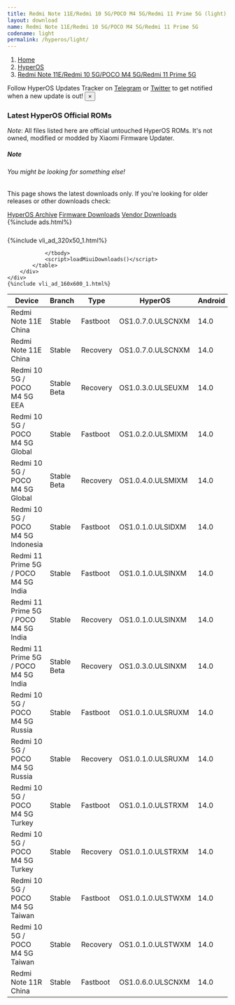 ```yaml
---
title: Redmi Note 11E/Redmi 10 5G/POCO M4 5G/Redmi 11 Prime 5G (light) HyperOS Downloads
layout: download
name: Redmi Note 11E/Redmi 10 5G/POCO M4 5G/Redmi 11 Prime 5G
codename: light
permalink: /hyperos/light/
---
```

<nav aria-label="breadcrumb">
    <ol class="breadcrumb">
        <li class="breadcrumb-item"><a href="/">Home</a></li>
        <li class="breadcrumb-item"><a href="/hyperos/">HyperOS</a></li>
        <li class="breadcrumb-item active" aria-current="page"><a href="/hyperos/light/">Redmi Note 11E/Redmi 10 5G/POCO M4 5G/Redmi 11 Prime 5G</a></li>
    </ol>
</nav>
<div class="alert alert-primary alert-dismissible fade show" role="alert">
    Follow HyperOS Updates Tracker on <a href="https://t.me/MIUIUpdatesTracker" class="alert-link">Telegram</a>
     or <a href="https://twitter.com/MiFwUpdater" class="alert-link">Twitter</a> to get notified when a new update is out!
    <button type="button" class="close" data-dismiss="alert" aria-label="Close">
        <span aria-hidden="true">&times;</span>
    </button>
</div>

### Latest HyperOS Official ROMs
*Note*: All files listed here are official untouched HyperOS ROMs. It's not owned, modified or modded by Xiaomi Firmware Updater.
<div class="card">
  <div class="card-body">
    <h5 class="card-title">Note</h5>
    <h6 class="card-subtitle mb-2 text-muted">You might be looking for something else!</h6>
    <p class="card-text">This page shows the latest downloads only.
     If you're looking for older releases or other downloads check:</p>
    <a href="/archive/hyperos/light/" class="card-link">HyperOS Archive</a>
    <a href="/firmware/light/" class="card-link">Firmware Downloads</a>
    <a href="/vendor/light/" class="card-link">Vendor Downloads</a>
  </div>
</div>
{%include ads.html%}
<div class="row justify-content-center">
    <div class="col-10">
        <div class="table-responsive-md" style="margin-top: 25px;">
            {%include vli_ad_320x50_1.html%}
            <table id="miui" class="display dt-responsive nowrap compact table table-striped table-hover table-sm">
                <thead class="thead-dark">
                    <tr>
                        <th data-ref="device">Device</th>
                        <th data-ref="branch">Branch</th>
                        <th data-ref="type">Type</th>
                        <th data-ref="miui">HyperOS</th>
                        <th data-ref="android">Android</th>
                        <th data-ref="size">Size</th>
                        <th data-ref="size">Date</th>
                        <th data-ref="link">Link</th>
                    </tr>
                </thead>
                <tbody>
                <tr><td>Redmi Note 11E China</td><td>Stable</td><td>Fastboot</td><td>OS1.0.7.0.ULSCNXM</td><td>14.0</td><td>5.7 GB</td><td>2024-03-04</td><td><a href="/hyperos/light/stable/OS1.0.7.0.ULSCNXM/">Download</a></td></tr>
<tr><td>Redmi Note 11E China</td><td>Stable</td><td>Recovery</td><td>OS1.0.7.0.ULSCNXM</td><td>14.0</td><td>4.4 GB</td><td>2024-03-21</td><td><a href="/hyperos/light/stable/OS1.0.7.0.ULSCNXM/">Download</a></td></tr>
<tr><td>Redmi 10 5G / POCO M4 5G EEA</td><td>Stable Beta</td><td>Recovery</td><td>OS1.0.3.0.ULSEUXM</td><td>14.0</td><td>3.9 GB</td><td>2024-04-15</td><td><a href="/hyperos/light/stable beta/OS1.0.3.0.ULSEUXM/">Download</a></td></tr>
<tr><td>Redmi 10 5G / POCO M4 5G Global</td><td>Stable</td><td>Fastboot</td><td>OS1.0.2.0.ULSMIXM</td><td>14.0</td><td>6.3 GB</td><td>2024-02-21</td><td><a href="/hyperos/light/stable/OS1.0.2.0.ULSMIXM/">Download</a></td></tr>
<tr><td>Redmi 10 5G / POCO M4 5G Global</td><td>Stable Beta</td><td>Recovery</td><td>OS1.0.4.0.ULSMIXM</td><td>14.0</td><td>3.9 GB</td><td>2024-04-15</td><td><a href="/hyperos/light/stable beta/OS1.0.4.0.ULSMIXM/">Download</a></td></tr>
<tr><td>Redmi 10 5G / POCO M4 5G Indonesia</td><td>Stable</td><td>Fastboot</td><td>OS1.0.1.0.ULSIDXM</td><td>14.0</td><td>5.7 GB</td><td>2024-02-20</td><td><a href="/hyperos/light/stable/OS1.0.1.0.ULSIDXM/">Download</a></td></tr>
<tr><td>Redmi 11 Prime 5G / POCO M4 5G India</td><td>Stable</td><td>Fastboot</td><td>OS1.0.1.0.ULSINXM</td><td>14.0</td><td>5.1 GB</td><td>2024-01-31</td><td><a href="/hyperos/light/stable/OS1.0.1.0.ULSINXM/">Download</a></td></tr>
<tr><td>Redmi 11 Prime 5G / POCO M4 5G India</td><td>Stable</td><td>Recovery</td><td>OS1.0.1.0.ULSINXM</td><td>14.0</td><td>3.8 GB</td><td>2024-02-22</td><td><a href="/hyperos/light/stable/OS1.0.1.0.ULSINXM/">Download</a></td></tr>
<tr><td>Redmi 11 Prime 5G / POCO M4 5G India</td><td>Stable Beta</td><td>Recovery</td><td>OS1.0.3.0.ULSINXM</td><td>14.0</td><td>3.8 GB</td><td>2024-04-21</td><td><a href="/hyperos/light/stable beta/OS1.0.3.0.ULSINXM/">Download</a></td></tr>
<tr><td>Redmi 10 5G / POCO M4 5G Russia</td><td>Stable</td><td>Fastboot</td><td>OS1.0.1.0.ULSRUXM</td><td>14.0</td><td>5.8 GB</td><td>2024-02-29</td><td><a href="/hyperos/light/stable/OS1.0.1.0.ULSRUXM/">Download</a></td></tr>
<tr><td>Redmi 10 5G / POCO M4 5G Russia</td><td>Stable</td><td>Recovery</td><td>OS1.0.1.0.ULSRUXM</td><td>14.0</td><td>3.8 GB</td><td>2024-03-25</td><td><a href="/hyperos/light/stable/OS1.0.1.0.ULSRUXM/">Download</a></td></tr>
<tr><td>Redmi 10 5G / POCO M4 5G Turkey</td><td>Stable</td><td>Fastboot</td><td>OS1.0.1.0.ULSTRXM</td><td>14.0</td><td>5.7 GB</td><td>2024-02-29</td><td><a href="/hyperos/light/stable/OS1.0.1.0.ULSTRXM/">Download</a></td></tr>
<tr><td>Redmi 10 5G / POCO M4 5G Turkey</td><td>Stable</td><td>Recovery</td><td>OS1.0.1.0.ULSTRXM</td><td>14.0</td><td>3.9 GB</td><td>2024-03-25</td><td><a href="/hyperos/light/stable/OS1.0.1.0.ULSTRXM/">Download</a></td></tr>
<tr><td>Redmi 10 5G / POCO M4 5G Taiwan</td><td>Stable</td><td>Fastboot</td><td>OS1.0.1.0.ULSTWXM</td><td>14.0</td><td>5.4 GB</td><td>2024-02-20</td><td><a href="/hyperos/light/stable/OS1.0.1.0.ULSTWXM/">Download</a></td></tr>
<tr><td>Redmi 10 5G / POCO M4 5G Taiwan</td><td>Stable</td><td>Recovery</td><td>OS1.0.1.0.ULSTWXM</td><td>14.0</td><td>3.8 GB</td><td>2024-03-01</td><td><a href="/hyperos/light/stable/OS1.0.1.0.ULSTWXM/">Download</a></td></tr>
<tr><td>Redmi Note 11R China</td><td>Stable</td><td>Fastboot</td><td>OS1.0.6.0.ULSCNXM</td><td>14.0</td><td>5.8 GB</td><td>2024-01-15</td><td><a href="/hyperos/lightcm/stable/OS1.0.6.0.ULSCNXM/">Download</a></td></tr>

                </tbody>
                <script>loadMiuiDownloads()</script>
            </table>
        </div>
    </div>
    {%include vli_ad_160x600_1.html%}
</div>
